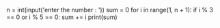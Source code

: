 n = int(input('enter the number :  '))
sum = 0
for i in range(1, n + 1):
    if i % 3 == 0 or i % 5 == 0:
         sum += i
print(sum)
